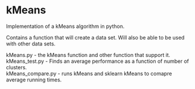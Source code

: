 kMeans
======
Implementation of a kMeans algorithm in python.

Contains a function that will create a data set.  Will also be able to be used with other data sets.

kMeans.py - the kMeans function and other function that support it.  
kMeans_test.py - Finds an average performance as a function of number of clusters.  
kMeans_compare.py - runs kMeans and sklearn kMeans to comapre average running times.    
